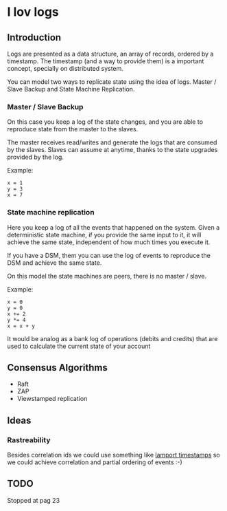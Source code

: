 # I lov logs


## Introduction

Logs are presented as a data structure, an array of records, ordered by a timestamp.
The timestamp (and a way to provide them) is a important concept, specially on distributed system.

You can model two ways to replicate state using the idea of logs. Master / Slave Backup 
and State Machine Replication.


### Master / Slave Backup

On this case you keep a log of the state changes, and you are able to reproduce state from the
master to the slaves.

The master receives read/writes and generate the logs that are consumed by the slaves.
Slaves can assume at anytime, thanks to the state upgrades provided by the log.

Example:

    x = 1
    y = 3
    x = 7


### State machine replication

Here you keep a log of all the events that happened on the system.
Given a deterministic state machine, if you provide the same input to it, it will
achieve the same state, independent of how much times you execute it.

If you have a DSM, them you can use the log of events to reproduce the DSM and achieve
the same state.

On this model the state machines are peers, there is no master / slave.

Example:

    x = 0
    y = 0
    x += 2
    y *= 4
    x = x + y

It would be analog as a bank log of operations (debits and credits) that are used to
calculate the current state of your account


## Consensus Algorithms

* Raft
* ZAP
* Viewstamped replication


## Ideas

### Rastreability

Besides correlation ids we could use something like [lamport timestamps](https://en.wikipedia.org/wiki/Lamport_timestamps)
so we could achieve correlation and partial ordering of events :-)

## TODO

Stopped at pag 23
